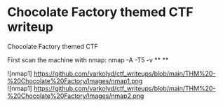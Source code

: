 # Chocolate Factory themed CTF writeup

Chocolate Factory themed CTF

First scan the machine with nmap:
nmap -A -T5 -v ** <ip> **

![nmap1] https://github.com/varkolyd/ctf_writeups/blob/main/THM%20-%20Chocolate%20Factory/Images/nmap1.png  
![nmap1] https://github.com/varkolyd/ctf_writeups/blob/main/THM%20-%20Chocolate%20Factory/Images/nmap2.png  
